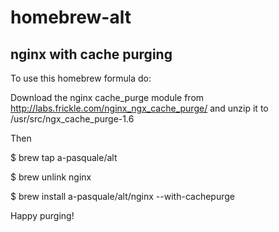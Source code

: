 homebrew-alt
============


nginx with cache purging
------------------------

To use this homebrew formula do:

Download the nginx cache_purge module from http://labs.frickle.com/nginx_ngx_cache_purge/
and unzip it to /usr/src/ngx_cache_purge-1.6

Then

$ brew tap a-pasquale/alt

$ brew unlink nginx

$ brew install a-pasquale/alt/nginx --with-cachepurge

Happy purging!
